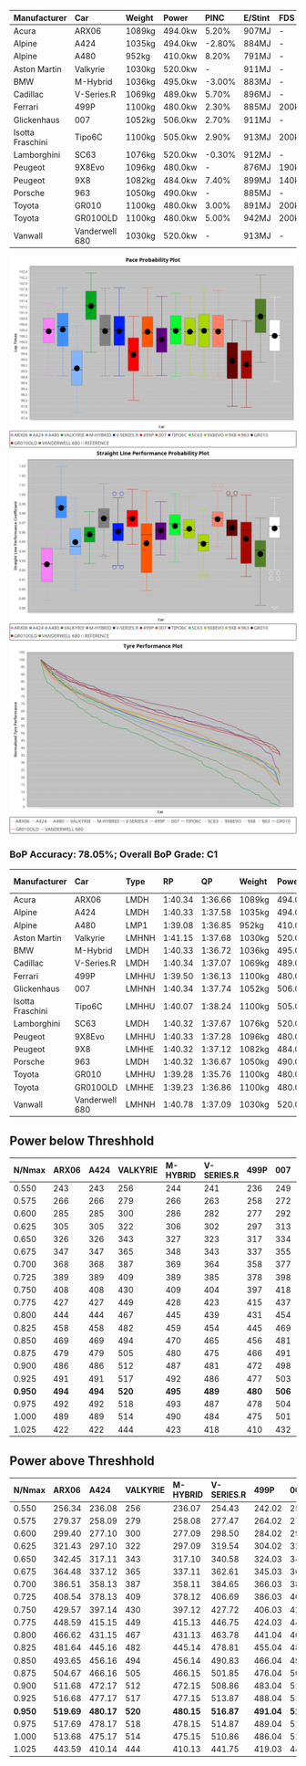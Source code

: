 | Manufacturer     | Car            | Weight | Power   | PINC    | E/Stint | FDS     |
|:-|:-|:-|:-|:-|:-|:-|
| Acura            | ARX06          | 1089kg | 494.0kw | 5.20%   | 907MJ   |    -    |
| Alpine           | A424           | 1035kg | 494.0kw | -2.80%  | 884MJ   |    -    |
| Alpine           | A480           | 952kg  | 410.0kw | 8.20%   | 791MJ   |    -    |
| Aston Martin     | Valkyrie       | 1030kg | 520.0kw |    -    | 911MJ   |    -    |
| BMW              | M-Hybrid       | 1036kg | 495.0kw | -3.00%  | 883MJ   |    -    |
| Cadillac         | V-Series.R     | 1069kg | 489.0kw | 5.70%   | 896MJ   |    -    |
| Ferrari          | 499P           | 1100kg | 480.0kw | 2.30%   | 885MJ   | 200kph  |
| Glickenhaus      | 007            | 1052kg | 506.0kw | 2.70%   | 911MJ   |    -    |
| Isotta Fraschini | Tipo6C         | 1100kg | 505.0kw | 2.90%   | 913MJ   | 200kph  |
| Lamborghini      | SC63           | 1076kg | 520.0kw | -0.30%  | 912MJ   |    -    |
| Peugeot          | 9X8Evo         | 1096kg | 480.0kw |    -    | 876MJ   | 190kph  |
| Peugeot          | 9X8            | 1082kg | 484.0kw | 7.40%   | 899MJ   | 140kph  |
| Porsche          | 963            | 1050kg | 490.0kw |    -    | 885MJ   |    -    |
| Toyota           | GR010          | 1100kg | 480.0kw | 3.00%   | 891MJ   | 200kph  |
| Toyota           | GR010OLD       | 1100kg | 480.0kw | 5.00%   | 942MJ   | 200kph  |
| Vanwall          | Vanderwell 680 | 1030kg | 520.0kw |    -    | 913MJ   |    -    |

![PACECHART](./IMG/AUTO.png)
![STRAIGHTLINEPERFORMANCECHART](./IMG/AUTO_sp.png)
![TYREPERFORMANCECHART](./IMG/AUTO_tw.png)

### BoP Accuracy: 78.05%; Overall BoP Grade: C1
| Manufacturer     | Car            | Type  | RP      | QP      | Weight | Power¹  | Threshhold | PINC    | Power²   | E/Stint | AVG Vmax  | FDS     | RDLC | L/Stint | BOP-Grade | Model Accuracy | Model Points | Match%  | SimDiff |
|:-|:-|:-|:-|:-|:-|:-|:-|:-|:-|:-|:-|:-|:-|:-|:-|:-|:-|:-|:-|
| Acura            | ARX06          | LMDH  | 1:40.34 | 1:36.66 | 1089kg | 494.0kw | 250.0kph   | 5.20%   | 519.70kw |  907MJ  | 296.96kph |    -    | 0.99 | 29      | +B2       | 100.00%        | 996          | 82.97%  | #       |
| Alpine           | A424           | LMDH  | 1:40.33 | 1:37.58 | 1035kg | 494.0kw | 250.0kph   | -2.80%  | 480.20kw |  884MJ  | 307.35kph |    -    | 1.01 | 29      | +A2       | 99.49%         | 1360         | 92.09%  | #       |
| Alpine           | A480           | LMP1  | 1:39.08 | 1:36.85 |  952kg | 410.0kw | 250.0kph   | 8.20%   | 443.60kw |  791MJ  | 300.41kph |    -    | 0.97 | 27      | -Ω1       | 97.75%         | 1567         | 46.06%  | +0.16   |
| Aston Martin     | Valkyrie       | LMHNH | 1:41.15 | 1:37.68 | 1030kg | 520.0kw | 0.0kph     |    -    | 520.00kw |  911MJ  | 305.83kph |    -    | 1.04 | 29      | +D2       | 100.00%        | 312          | 62.42%  | #       |
| BMW              | M-Hybrid       | LMDH  | 1:40.33 | 1:36.72 | 1036kg | 495.0kw | 250.0kph   | -3.00%  | 480.20kw |  883MJ  | 306.03kph |    -    | 1.01 | 29      | ~A1       | 98.62%         | 2363         | 100.00% | #       |
| Cadillac         | V-Series.R     | LMDH  | 1:40.34 | 1:37.07 | 1069kg | 489.0kw | 250.0kph   | 5.70%   | 516.90kw |  896MJ  | 303.36kph |    -    | 1.00 | 29      | +B2       | 98.50%         | 4201         | 83.37%  | #       |
| Ferrari          | 499P           | LMHHU | 1:39.50 | 1:36.13 | 1100kg | 480.0kw | 250.0kph   | 2.30%   | 491.00kw |  885MJ  | 302.21kph | 200kph  | 0.99 | 29      | -D1       | 100.00%        | 4441         | 65.62%  | #       |
| Glickenhaus      | 007            | LMHNH | 1:40.34 | 1:37.74 | 1052kg | 506.0kw | 250.0kph   | 2.70%   | 519.70kw |  911MJ  | 302.75kph |    -    | 0.94 | 29      | +B2       | 94.07%         | 2174         | 84.38%  | +0.15   |
| Isotta Fraschini | Tipo6C         | LMHHU | 1:40.07 | 1:38.24 | 1100kg | 505.0kw | 250.0kph   | 2.90%   | 519.60kw |  913MJ  | 302.47kph | 200kph  | 1.01 | 29      | +B2       | 98.48%         | 130          | 81.26%  | #       |
| Lamborghini      | SC63           | LMDH  | 1:40.32 | 1:37.67 | 1076kg | 520.0kw | 250.0kph   | -0.30%  | 518.40kw |  912MJ  | 304.74kph |    -    | 1.01 | 29      | +A2       | 100.00%        | 784          | 93.05%  | #       |
| Peugeot          | 9X8Evo         | LMHHU | 1:40.33 | 1:37.28 | 1096kg | 480.0kw | 250.0kph   |    -    | 480.00kw |  876MJ  | 300.49kph | 190kph  | 0.96 | 29      | +C1       | 100.00%        | 808          | 78.57%  | #       |
| Peugeot          | 9X8            | LMHHE | 1:40.32 | 1:37.12 | 1082kg | 484.0kw | 250.0kph   | 7.40%   | 519.80kw |  899MJ  | 299.57kph | 140kph  | 0.98 | 29      | +A2       | 98.79%         | 5064         | 90.99%  | +0.12   |
| Porsche          | 963            | LMDH  | 1:40.32 | 1:36.67 | 1050kg | 490.0kw | 250.0kph   |    -    | 490.00kw |  885MJ  | 304.70kph |    -    | 1.00 | 29      | ~A1       | 99.87%         | 12613        | 100.00% | #       |
| Toyota           | GR010          | LMHHU | 1:39.28 | 1:35.76 | 1100kg | 480.0kw | 250.0kph   | 3.00%   | 494.40kw |  891MJ  | 300.25kph | 200kph  | 0.99 | 29      | -E1       | 99.73%         | 2956         | 56.67%  | #       |
| Toyota           | GR010OLD       | LMHHE | 1:39.23 | 1:36.86 | 1100kg | 480.0kw | 250.0kph   | 5.00%   | 504.00kw |  942MJ  | 299.07kph | 200kph  | 1.00 | 29      | -E1       | 94.62%         | 880          | 55.66%  | +1.20   |
| Vanwall          | Vanderwell 680 | LMHNH | 1:40.78 | 1:37.09 | 1030kg | 520.0kw | 0.0kph     |    -    | 520.00kw |  913MJ  | 302.50kph |    -    | 1.01 | 29      | +C1       | 99.09%         | 544          | 75.65%  | +0.14   |

## Power below Threshhold
| N/Nmax    | ARX06   | A424    | VALKYRIE | M-HYBRID | V-SERIES.R | 499P    | 007     | TIPO6C  | SC63    | 9X8EVO  | 9X8     | 963     | GR010   | GR010OLD | VANDERWELL 680 | ​     | RPM      | A480       |
|:-|:-|:-|:-|:-|:-|:-|:-|:-|:-|:-|:-|:-|:-|:-|:-|:-|:-|:-|
|  0.550    |  243    |  243    |  256     |  244     |  241       |  236    |  249    |  249    |  256    |  236    |  238    |  241    |  236    |  236     |  256           |  ​    |   --     |  0.00      |
|  0.575    |  266    |  266    |  279     |  266     |  263       |  258    |  272    |  272    |  279    |  258    |  260    |  264    |  258    |  258     |  279           |  ​    |   --     |  0.00      |
|  0.600    |  285    |  285    |  300     |  286     |  282       |  277    |  292    |  292    |  300    |  277    |  279    |  283    |  277    |  277     |  300           |  ​    |   --     |  0.00      |
|  0.625    |  305    |  305    |  322     |  306     |  302       |  297    |  313    |  312    |  322    |  297    |  299    |  303    |  297    |  297     |  322           |  ​    |   --     |  0.00      |
|  0.650    |  326    |  326    |  343     |  327     |  323       |  317    |  334    |  333    |  343    |  317    |  320    |  324    |  317    |  317     |  343           |  ​    |   --     |  0.00      |
|  0.675    |  347    |  347    |  365     |  348     |  343       |  337    |  355    |  355    |  365    |  337    |  340    |  344    |  337    |  337     |  365           |  ​    |   --     |  0.00      |
|  0.700    |  368    |  368    |  387     |  369     |  364       |  358    |  377    |  376    |  387    |  358    |  361    |  365    |  358    |  358     |  387           |  ​    |   --     |  0.00      |
|  0.725    |  389    |  389    |  409     |  389     |  385       |  378    |  398    |  397    |  409    |  378    |  381    |  386    |  378    |  378     |  409           |  ​    |   --     |  0.00      |
|  0.750    |  408    |  408    |  430     |  409     |  404       |  397    |  418    |  417    |  430    |  397    |  400    |  405    |  397    |  397     |  430           |  ​    |   --     |  0.00      |
|  0.775    |  427    |  427    |  449     |  428     |  423       |  415    |  437    |  436    |  449    |  415    |  418    |  424    |  415    |  415     |  449           |  ​    |  5000    |  249.08    |
|  0.800    |  444    |  444    |  467     |  445     |  439       |  431    |  454    |  454    |  467    |  431    |  435    |  440    |  431    |  431     |  467           |  ​    |  5500    |  294.09    |
|  0.825    |  458    |  458    |  482     |  459     |  454       |  445    |  469    |  469    |  482    |  445    |  449    |  455    |  445    |  445     |  482           |  ​    |  6000    |  329.11    |
|  0.850    |  469    |  469    |  494     |  470     |  465       |  456    |  481    |  480    |  494    |  456    |  460    |  466    |  456    |  456     |  494           |  ​    |  6500    |  371.12    |
|  0.875    |  479    |  479    |  505     |  480     |  475       |  466    |  491    |  490    |  505    |  466    |  470    |  476    |  466    |  466     |  505           |  ​    |  7000    |  415.13    |
|  0.900    |  486    |  486    |  512     |  487     |  481       |  472    |  498    |  497    |  512    |  472    |  476    |  482    |  472    |  472     |  512           |  ​    |  7500    |  425.14    |
|  0.925    |  491    |  491    |  517     |  492     |  486       |  477    |  503    |  502    |  517    |  477    |  481    |  487    |  477    |  477     |  517           |  ​    |  8000    |  421.13    |
| **0.950** | **494** | **494** | **520**  | **495**  | **489**    | **480** | **506** | **505** | **520** | **480** | **484** | **490** | **480** | **480**  | **520**        | **​** | **8500** | **424.14** |
|  0.975    |  492    |  492    |  518     |  493     |  487       |  478    |  504    |  503    |  518    |  478    |  482    |  488    |  478    |  478     |  518           |  ​    |  9000    |  212.07    |
|  1.000    |  489    |  489    |  514     |  490     |  484       |  475    |  501    |  500    |  514    |  475    |  479    |  485    |  475    |  475     |  514           |  ​    |   --     |  0.00      |
|  1.025    |  422    |  422    |  444     |  423     |  418       |  410    |  432    |  431    |  444    |  410    |  413    |  419    |  410    |  410     |  444           |  ​    |   --     |  0.00      |

## Power above Threshhold
| N/Nmax    | ARX06      | A424       | VALKYRIE | M-HYBRID   | V-SERIES.R | 499P       | 007        | TIPO6C     | SC63       | 9X8EVO  | 9X8        | 963     | GR010      | GR010OLD | VANDERWELL 680 | ​     | RPM      | A480       |
|:-|:-|:-|:-|:-|:-|:-|:-|:-|:-|:-|:-|:-|:-|:-|:-|:-|:-|:-|
|  0.550    |  256.34    |  236.08    |  256     |  236.07    |  254.43    |  242.02    |  256.33    |  256.32    |  255.22    |  236    |  256.40    |  241    |  243.20    |  248     |  256           |  ​    |   --     |  0.00      |
|  0.575    |  279.37    |  258.09    |  279     |  258.08    |  277.47    |  264.02    |  279.36    |  279.35    |  278.24    |  258    |  279.44    |  264    |  266.22    |  271     |  279           |  ​    |   --     |  0.00      |
|  0.600    |  299.40    |  277.10    |  300     |  277.09    |  298.50    |  284.02    |  299.38    |  299.37    |  299.25    |  277    |  299.47    |  283    |  285.23    |  291     |  300           |  ​    |   --     |  0.00      |
|  0.625    |  321.43    |  297.10    |  322     |  297.09    |  319.54    |  304.02    |  321.41    |  321.40    |  321.27    |  297    |  321.50    |  303    |  305.25    |  312     |  322           |  ​    |   --     |  0.00      |
|  0.650    |  342.45    |  317.11    |  343     |  317.10    |  340.58    |  324.03    |  342.44    |  342.43    |  342.29    |  317    |  342.54    |  324    |  326.26    |  333     |  343           |  ​    |   --     |  0.00      |
|  0.675    |  364.48    |  337.12    |  365     |  337.11    |  362.61    |  345.03    |  364.46    |  364.45    |  364.31    |  337    |  364.57    |  344    |  347.28    |  354     |  365           |  ​    |   --     |  0.00      |
|  0.700    |  386.51    |  358.13    |  387     |  358.11    |  384.65    |  366.03    |  386.49    |  386.48    |  386.33    |  358    |  386.61    |  365    |  368.30    |  375     |  387           |  ​    |   --     |  0.00      |
|  0.725    |  408.54    |  378.13    |  409     |  378.12    |  406.69    |  386.03    |  408.52    |  408.51    |  407.35    |  378    |  408.64    |  386    |  389.31    |  396     |  409           |  ​    |   --     |  0.00      |
|  0.750    |  429.57    |  397.14    |  430     |  397.12    |  427.72    |  406.03    |  429.55    |  429.53    |  428.36    |  397    |  429.67    |  405    |  408.33    |  416     |  430           |  ​    |   --     |  0.00      |
|  0.775    |  448.59    |  415.15    |  449     |  415.13    |  446.75    |  424.03    |  448.57    |  448.56    |  447.38    |  415    |  448.70    |  424    |  427.35    |  435     |  449           |  ​    |  5000    |  249.08    |
|  0.800    |  466.62    |  431.15    |  467     |  431.13    |  463.78    |  441.04    |  466.59    |  466.58    |  465.39    |  431    |  466.73    |  440    |  444.36    |  453     |  467           |  ​    |  5500    |  294.09    |
|  0.825    |  481.64    |  445.16    |  482     |  445.14    |  478.81    |  455.04    |  481.61    |  481.60    |  480.41    |  445    |  481.76    |  455    |  458.37    |  468     |  482           |  ​    |  6000    |  329.11    |
|  0.850    |  493.65    |  456.16    |  494     |  456.14    |  490.83    |  466.04    |  493.63    |  493.61    |  492.42    |  456    |  493.78    |  466    |  469.38    |  479     |  494           |  ​    |  6500    |  371.12    |
|  0.875    |  504.67    |  466.16    |  505     |  466.15    |  501.85    |  476.04    |  504.64    |  504.63    |  503.43    |  466    |  504.79    |  476    |  479.39    |  489     |  505           |  ​    |  7000    |  415.13    |
|  0.900    |  511.68    |  472.17    |  512     |  472.15    |  508.86    |  483.04    |  511.65    |  511.64    |  510.43    |  472    |  511.80    |  482    |  486.39    |  496     |  512           |  ​    |  7500    |  425.14    |
|  0.925    |  516.68    |  477.17    |  517     |  477.15    |  513.87    |  488.04    |  516.66    |  516.64    |  515.44    |  477    |  516.81    |  487    |  491.40    |  501     |  517           |  ​    |  8000    |  421.13    |
| **0.950** | **519.69** | **480.17** | **520**  | **480.15** | **516.87** | **491.04** | **519.66** | **519.65** | **518.44** | **480** | **519.82** | **490** | **494.40** | **504**  | **520**        | **​** | **8500** | **424.14** |
|  0.975    |  517.69    |  478.17    |  518     |  478.15    |  514.87    |  489.04    |  517.66    |  517.64    |  516.44    |  478    |  517.81    |  488    |  492.40    |  502     |  518           |  ​    |  9000    |  212.07    |
|  1.000    |  513.68    |  475.17    |  514     |  475.15    |  510.86    |  486.04    |  513.65    |  513.64    |  512.43    |  475    |  513.81    |  485    |  489.40    |  499     |  514           |  ​    |   --     |  0.00      |
|  1.025    |  443.59    |  410.14    |  444     |  410.13    |  441.75    |  419.03    |  443.57    |  443.55    |  442.38    |  410    |  443.70    |  419    |  422.34    |  430     |  444           |  ​    |   --     |  0.00      |
